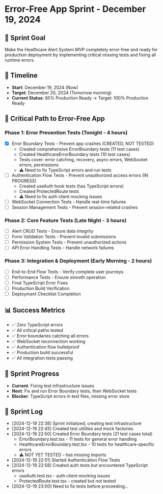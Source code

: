 # Error-Free App Sprint - December 19, 2024

## 🎯 Sprint Goal
Make the Healthcare Alert System MVP completely error-free and ready for production deployment by implementing critical missing tests and fixing all runtime errors.

## 📅 Timeline
- **Start**: December 19, 2024 (Now)
- **Target**: December 20, 2024 (Tomorrow morning)
- **Current Status**: 85% Production Ready → Target: 100% Production Ready

## 🚨 Critical Path to Error-Free App

### Phase 1: Error Prevention Tests (Tonight - 4 hours)
- [x] Error Boundary Tests - Prevent app crashes (CREATED, NOT TESTED)
  - Created comprehensive ErrorBoundary tests (11 test cases)
  - Created HealthcareErrorBoundary tests (10 test cases)
  - Tests cover: error catching, recovery, async errors, WebSocket errors, permissions
  - ⚠️ Need to fix TypeScript errors and run tests
- [ ] Authentication Flow Tests - Prevent unauthorized access errors (IN PROGRESS)
  - Created useAuth hook tests (has TypeScript errors)
  - Created ProtectedRoute tests
  - ⚠️ Need to fix auth client mocking issues  
- [ ] WebSocket Connection Tests - Handle real-time failures
- [ ] Session Management Tests - Prevent session-related crashes

### Phase 2: Core Feature Tests (Late Night - 3 hours)
- [ ] Alert CRUD Tests - Ensure data integrity
- [ ] Form Validation Tests - Prevent invalid submissions
- [ ] Permission System Tests - Prevent unauthorized actions
- [ ] API Error Handling Tests - Handle network failures

### Phase 3: Integration & Deployment (Early Morning - 2 hours)
- [ ] End-to-End Flow Tests - Verify complete user journeys
- [ ] Performance Tests - Ensure smooth operation
- [ ] Final TypeScript Error Fixes
- [ ] Production Build Verification
- [ ] Deployment Checklist Completion

## 📊 Success Metrics
- ✅ Zero TypeScript errors
- ✅ All critical paths tested
- ✅ Error boundaries catching all errors
- ✅ WebSocket reconnection working
- ✅ Authentication flow bulletproof
- ✅ Production build successful
- ✅ All integration tests passing

## 🔄 Sprint Progress
- **Current**: Fixing test infrastructure issues
- **Next**: Fix and run Error Boundary tests, then WebSocket tests
- **Blocker**: TypeScript errors in test files, missing error store

## 📝 Sprint Log
- [2024-12-19 22:38] Sprint initialized, creating test infrastructure
- [2024-12-19 22:45] Created test utilities and mock factories
- [2024-12-19 22:50] Created Error Boundary tests (21 test cases total)
  - ErrorBoundary.test.tsx - 11 tests for general error handling
  - HealthcareErrorBoundary.test.tsx - 10 tests for healthcare-specific errors
  - ⚠️ NOT YET TESTED - has missing imports
- [2024-12-19 22:51] Started Authentication Flow Tests
- [2024-12-19 22:58] Created auth tests but encountered TypeScript errors
  - useAuth.test.tsx - auth client mocking issues
  - ProtectedRoute.test.tsx - created but not tested
- [2024-12-19 23:00] Need to fix tests before proceeding...